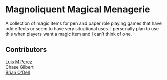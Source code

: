 # Magnoliquent Magical Menagerie
A collection of magic items for pen and paper role playing games that have odd effects or seem to have very situational uses.  I personally plan to use this when players want a magic item and I can't think of one.

## Contributors
[Luis M Perez](https://github.com/LuiMoiPer)\
Chase Gilbert\
[Brian O'Dell](https://github.com/brian-o)

